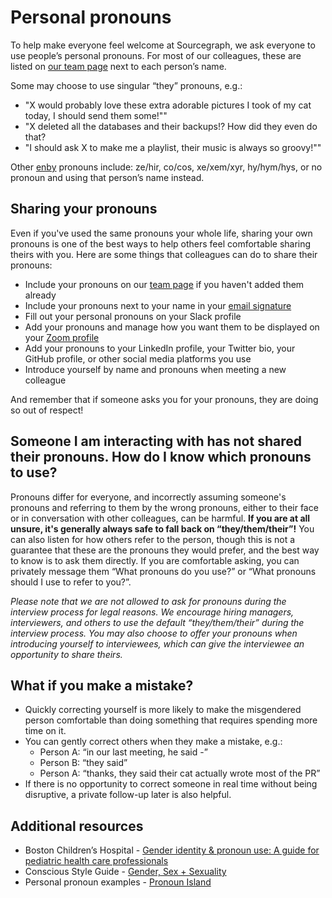 # Personal pronouns

To help make everyone feel welcome at Sourcegraph, we ask everyone to use people’s personal pronouns. For most of our colleagues, these are listed on [our team page](https://about.sourcegraph.com/handbook/company/team) next to each person’s name.

Some may choose to use singular “they” pronouns, e.g.:

- "X would probably love these extra adorable pictures I took of my cat today, I should send them some!""
- "X deleted all the databases and their backups!? How did they even do that?
- "I should ask X to make me a playlist, their music is always so groovy!""

Other [enby](https://www.dictionary.com/e/gender-sexuality/enby/) pronouns include: ze/hir, co/cos, xe/xem/xyr, hy/hym/hys, or no pronoun and using that person’s name instead.

## Sharing your pronouns

Even if you've used the same pronouns your whole life, sharing your own pronouns is one of the best ways to help others feel comfortable sharing theirs with you. Here are some things that colleagues can do to share their pronouns:

- Include your pronouns on our [team page](https://about.sourcegraph.com/handbook/company/team) if you haven't added them already
- Include your pronouns next to your name in your [email signature](https://about.sourcegraph.com/handbook/communication#getting-nice-email-signatures)
- Fill out your personal pronouns on your Slack profile
- Add your pronouns and manage how you want them to be displayed on your [Zoom profile](https://blog.zoom.us/zoom-pronoun-sharing/)
- Add your pronouns to your LinkedIn profile, your Twitter bio, your GitHub profile, or other social media platforms you use
- Introduce yourself by name and pronouns when meeting a new colleague

And remember that if someone asks you for your pronouns, they are doing so out of respect!

## Someone I am interacting with has not shared their pronouns. How do I know which pronouns to use?

Pronouns differ for everyone, and incorrectly assuming someone's pronouns and referring to them by the wrong pronouns, either to their face or in conversation with other colleagues, can be harmful. **If you are at all unsure, it's generally always safe to fall back on “they/them/their”!** You can also listen for how others refer to the person, though this is not a guarantee that these are the pronouns they would prefer, and the best way to know is to ask them directly. If you are comfortable asking, you can privately message them “What pronouns do you use?” or “What pronouns should I use to refer to you?”.

_Please note that we are not allowed to ask for pronouns during the interview process for legal reasons. We encourage hiring managers, interviewers, and others to use the default “they/them/their” during the interview process. You may also choose to offer your pronouns when introducing yourself to interviewees, which can give the interviewee an opportunity to share theirs._

## What if you make a mistake?

- Quickly correcting yourself is more likely to make the misgendered person comfortable than doing something that requires spending more time on it.
- You can gently correct others when they make a mistake, e.g.:
  - Person A: “in our last meeting, he said -”
  - Person B: “they said”
  - Person A: “thanks, they said their cat actually wrote most of the PR”
- If there is no opportunity to correct someone in real time without being disruptive, a private follow-up later is also helpful.


## Additional resources

- Boston Children’s Hospital - [Gender identity & pronoun use: A guide for pediatric health care professionals](https://notes.childrenshospital.org/clinicians-guide-gender-identity-pronoun-use/)
- Conscious Style Guide - [Gender, Sex + Sexuality](https://consciousstyleguide.com/gender-sex-sexuality/)
- Personal pronoun examples - [Pronoun Island](http://pronoun.is/)
